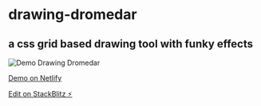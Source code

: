 # drawing-dromedar
## a css grid based drawing tool with funky effects

![Demo Drawing Dromedar](/DrawingDromedar.gif)

[Demo on Netlify](https://drawingdromedar.netlify.app/)

[Edit on StackBlitz ⚡️](https://stackblitz.com/edit/nuxt-starter-uhuzxc)
